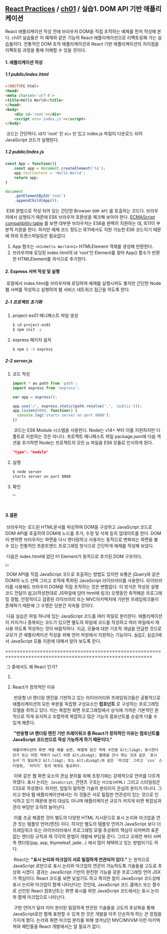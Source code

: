 ## [React Practices](https://github.com/kickscar-javascript/react-practices) / [ch01](https://github.com/kickscar-javascript/react-practices/tree/master/ch01) / 실습1. DOM API 기반 애플리케이션

React 애플리케이션 작성 전에 브라우저 DOM을 직접 조작하는 예제를 먼저 작성해 본다. ch01 실습들은 이 예제와 같은 기능의 React 애플리케이션으로 리팩토링해 가는 실습들이다. 전통적인 DOM 조작 애플리케이션과 React 기반 애플리케이션의 차이점을 리팩토링 과정을 통해 이해할 수 있을 것이다.   

#### 1. 애플리케이션 작성

##### 1.1 public/index.html

```html
<!DOCTYPE html>
<head>
<meta charset='utf-8'>
<title>Hello World</title>
</head>
<body>
    <div id='root'></div>
    <script src='index.js'></script>
</body>
```

​	코드는 간단하다. id가 'root' 인 `div` 만 있고 index.js 파일이 다운로드 되어 JavaScript 코드가 실행된다.

##### 1.2 public/index.js

```JavaScript
const App = function(){
    const app = document.createElement('h1');
    app.textContent = 'Hello World';
    return app;
}

document
    .getElementById('root')
    .appendChild(App());
```

​	ES6 문법으로 작성 되어 있는 간단한 Browser `DOM API` 를 호출하는 코드다. 브라우저에서 실행되기 때문에 ES6 브라우저 호환성을 체크해 보아야 한다. [ECMAScript compatibility table](https://kangax.github.io/compat-table/es6/) 를 보면 대부분 브라우저는 ES6을 완벽히 지원하는 데, IE11이 부분적 지원을 한다. 하지만 예제 코드 정도는 IE11에서도 지원 가능한 ES6 코드이기 때문에 하위 트랜스파일링은 필요없다.

1. App 함수는  `<h1>Hello World<h1>`  HTMLElement 객체를 생성해 반환한다.
2. 브라우저에 로딩된 index.html의 id 'root'인  Element를 찾아 App() 함수가 반환한 HTMLElement를 자식으로 추가한다. 

#### 2. Express 서버 작성 및 실행

​	로컬에서 index.html를 브라우저에 로딩하여 예제를 실행시켜도 좋지만 간단한 Node 웹 서버를 작성하고 실행하여 웹 서비스 네트워크 접근을 하도록 한다.

##### 2-1 프로젝트 초기화

1. project-ex01 매니페스트 파일 생성

   ```bash
   $ cd project-ex01
   $ npm init -y
   ```

2. express 패키지 설치

   ```bash
   $ npm i -D express
   ```

##### 2-2 server.js

1. 코드 작성

   ```javascript
   import * as path from 'path'; 
   import express from 'express';
   
   var app = express();
   
   app.use('/', express.static(path.resolve('.', 'public')));
   app.listen(8080, function() {      
     console.log('starts server on port 8080');
   })
   ```

   ​	코드는 ES6 Module 시스템을 사용한다. Node는 v14+ 부터 이를 지원하지만 디폴트로 지원하는 것은 아니다. 프로젝트 매니페스트 파일 package.json에 다음 섹션을 추가하면 Node는 프로젝트의 모든 js 파일을 ES6 모듈로 인식하게 된다.

   ```json
   "type": "module"
   ```
   
2. 실행

   ```bash
   $ node server
   starts server on port 8080
   
   ```

3. 확인

   <img src="http://image.kickscar.me:8080/markdown/react-practices/ch01-0001.png" alt="s" style="zoom:40%;" />

​    

#### 3.결론

​	브라우저는 로드된 HTML문서를 파싱하여 DOM을 구성하고 JavaScript 코드로 DOM API를 호출하여 DOM에 노드를 추가, 수정 및 삭제 등의 업데이트를 한다. DOM이 변하면 브라우저는 화면을 다시 렌더링하고 사용자는 동적으로 변화되는 화면을 볼 수 있는 전통적인 프론트엔드 프로그래밍 방식으로 간단하게 예제를 작성해 보았다.

​	다음은 index.html에 없던 h1 Element가 동적으로 추가된 DOM 구조이다.

  <img src="http://image.kickscar.me:8080/markdown/react-practices/ch01-0002.png" alt="s" style="zoom:50%;" /> 

​	DOM API를 직접 JavaScript 코드로 호출하는 방법도 있지만 보통은 jQuery와 같은 DOM의 노드 선택 그리고 조작에 특화된 JavaScript 라이브러리를 사용한다. 라이브러리를 사용해도 브라우저 DOM을 직접 조작하는 것은 변함없다. 이 방식은 작성된 실행 코드 전달이 쉽고(작성한대로 JS파일에 담아 html에 링크) 오랫동안 축적해온 프로그래밍 경험, 안정적이고 검증된 라이브러리 또는 MVC아키텍처에 기반한 프레임워크들이 존재하기 때문에 그 수명은 당분간 지속될 것이다. 

​	다음 실습은 파일 하나에 있는 JavaScript 코드를 여러 파일로 분리한다. 애플리케이션이 커지거나 중복되는 코드가 있으면 별도의 파일에 코드를 작성하고 여러 파일에서 재사용 하도록 작성하는 것이 바람직하다. 지금, 모듈에 대한 기초적 개념을 언급한 것으로 규모가 큰 애플리케이션 작성을 위해 언어 차원에서 지원하는 기능이다.  실습2, 실습3에서 JavaScript 모듈 지원에 대해서 알아 보도록 한다.



=========================================================================================================

​	 그 중에서도 왜 React 인가? 

 1. 

 3. React가 창의적인 이유

    ​	반응형 UI 렌더링 엔진을 기반하고 있는 라이브러리와 프레임워크들은 공통적으로 애플리케이션의 모든 부분을 독립형 구성요소인 **컴포넌트** 로 구성하는 프로그래밍 모델을 취하고 있다. 이는 복잡한 화면 프로그래밍에서 상식에 가까운 기본적인 원칙으로 작게 유지하고 조합하여 복잡하고 많은 기능의 콤포넌트를 손쉽게 다룰 수 있게 해준다.

    

    ​	**"반응형 UI 렌더링 엔진 기반 프레이워크 중 React가 창의적인 이유는 컴포넌트를  JavaScript 코드만으로 작성 가능하게 하기 때문이다."**

    

     	애플리케이션의 화면 개발 예를 보면, 배열에 담긴 객체 수만큼 &lt;li&gt; 표시한다 던가 또는 어떤 객체가 null 이면 &lt;div&gt; 블록을 건너 뛰는 것과 같은 `표시 논리`가 필요하고 &lt;li&gt; 또는 &lt;div&gt;와 같은 `마크업` 그리고 `css` 스타일링, `이미지` 등의 에셋도 필요하다. 

    ​	이와 같은 웹 화면 요소의 관심 분리를 위해 초창기에는 강제적으로 언어를 다르게 하였다. 표시 논리는` JavaScript`, 콘텐츠 구조는 `마크업(HTML)` 그리고 스타일링은 CSS로 작성했다. 하지만, 엄밀히 말하면 기술의 분리이지 관심의 분리가 아니다. 그리고 현대 웹 애플리케이션에서는 이 것들은 서로 밀접한 연관성이 있는 것으로 인식하고 있기 때문에 분리 대상도 아니며 애플리케이션 규모가 커지게 되면 복잡성과 관리 부담만 오히려 늘어난다.

    ​	이를 조금 해결한 것이 별도의 다양한 HTML 지시문으로 표시 논리와 마크업을 연관 짓는 템플릿 언어(엔진) 이다. 하지만 별도의 템플릿 언어가 JavaScript 보다 더 프레임워크 또는 라이브러리에서 프로그래밍 모델 추상화의 핵심이 되어버려 표준없는 렌더링 규칙과 제 각각의 문법이 개발에 부담을 준다. 그리고 오래전 부터 서버측 렌더링(jsp, asp, thymeleaf, jade...) 에서 많이 채택하고 있는 방법이기도 하다. 

    ​	React는 **"표시 논리와 마크업이 서로 밀접하게 연관되어 있다."** 는 원칙으로  JavaScript 로만으로 표시 논리와 마크업의 연관이 가능하도록 기술들을 고도로 추상화 시켰다. 결과는 JavaScript 기반의 완전한 기능을 갖춘 프로그래밍 언어 JSX가 핵심이다.  React 코드를 보면 낯설기도 하고 특이한 점이 JavaScript 코드상에 표시 논리와 마크업이 함께 나타난다는 것인데,  JavaScript 코드 클래스 또는 함수로 선언된 React 컴포넌트는 화면 표시를 위한 JavaScript 코드에서는 표시 논리와 함께 마크업으로 나타난다. 

    ​	구현 언어가 달라 이미 분리된 밀접하게 연관된 기술들을 고도의 추상화을 통해  JavaScript로만 함께 표현할 수 있게 한 것은 개발을 아주 단순하게 하는 큰 장점을 가지게 했다. 논리와 화면 마크업 분리를 위해 생겨났던 MVC/MVVM 이런 아키텍쳐와 패턴들을 React 개발에서는 알 필요가 없다.   

​	  